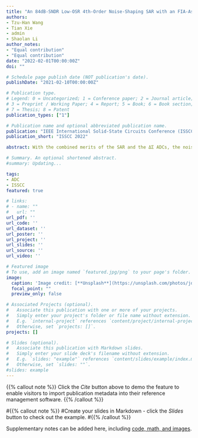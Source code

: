 ```yaml
---
title: "An 84dB-SNDR Low-OSR 4th-Order Noise-Shaping SAR with an FIA-Assisted EF-CRFF Structure and Noise-Mitigated Push-Pull Buffer-in-Loop Technique"
authors:
- Tzu-Han Wang
- Tian Xie
- admin
- Shaolan Li
author_notes:
- "Equal contribution"
- "Equal contribution"
date: "2022-02-01T00:00:00Z"
doi: ""

# Schedule page publish date (NOT publication's date).
publishDate: "2021-02-10T00:00:00Z"

# Publication type.
# Legend: 0 = Uncategorized; 1 = Conference paper; 2 = Journal article;
# 3 = Preprint / Working Paper; 4 = Report; 5 = Book; 6 = Book section;
# 7 = Thesis; 8 = Patent
publication_types: ["1"]

# Publication name and optional abbreviated publication name.
publication: "IEEE International Solid-State Circuits Conference (ISSCC) 2022, accepted"
publication_short: "ISSCC 2022"

abstract: With the combined merits of the SAR and the ΔΣ ADCs, the noise-shaping (NS) SAR architecture can achieve high resolution with a mild OSR, making it versatile for a wide range of applications. Nonetheless, designing a highly power-efficient NS-SAR under relatively low OSRs (<8) can be challenging. It requires the design to concurrently address two key considerations. The first is to implement high-order optimized NS with simple and low-power hardware that maximally preserves a SAR’s efficient nature. In this regard, two recent works report 4th-order NS using a cascaded EF structure [1] and an FVF-assisted CIFF structure [2] respectively, both allowing aggressive NTFs to be realized with simple open-loop amps. However, they still employ static amps/buffers, which limit the power improvement. Also, the lack of NTF optimization makes them nonideal for low OSR designs. The second concern is the growing kT/C noise contribution under low OSR and the related large stress on the input driver. To alleviate this issue, ref [3] presents an NS-SAR with a loop-embedded input buffer that decouples the input capacitance from the kT/C noise constraint; but it suffers from large noise penalty introduced by the buffer and the separated CDAC. Alternatively, a sampling noise cancellation (SNC) technique is proposed in [4] to facilitate a smaller CDAC value. However, owing to imperfect cancellation caused by circuit non-idealities, the CDAC can remain considerably large.

# Summary. An optional shortened abstract.
#summary: Updating...

tags:
- ADC
- ISSCC
featured: true

# links:
# - name: ""
#   url: ""
url_pdf: ''
url_code: ''
url_dataset: ''
url_poster: ''
url_project: ''
url_slides: ''
url_source: ''
url_video: ''

# Featured image
# To use, add an image named `featured.jpg/png` to your page's folder. 
image:
  caption: 'Image credit: [**Unsplash**](https://unsplash.com/photos/jdD8gXaTZsc)'
  focal_point: ""
  preview_only: false

# Associated Projects (optional).
#   Associate this publication with one or more of your projects.
#   Simply enter your project's folder or file name without extension.
#   E.g. `internal-project` references `content/project/internal-project/index.md`.
#   Otherwise, set `projects: []`.
projects: []

# Slides (optional).
#   Associate this publication with Markdown slides.
#   Simply enter your slide deck's filename without extension.
#   E.g. `slides: "example"` references `content/slides/example/index.md`.
#   Otherwise, set `slides: ""`.
#slides: example
---
```


{{% callout note %}}
Click the *Cite* button above to demo the feature to enable visitors to import publication metadata into their reference management software.
{{% /callout %}}

#{{% callout note %}}
#Create your slides in Markdown - click the *Slides* button to check out the example.
#{{% /callout %}}

Supplementary notes can be added here, including [code, math, and images](https://wowchemy.com/docs/writing-markdown-latex/).
